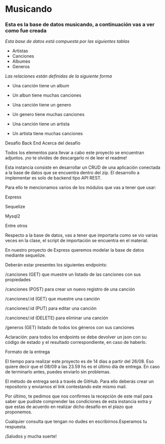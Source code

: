 # Musicando

### Esta es la base de datos musicando, a continuación vas a ver como fue creada
_Esta base de datos está compuesta por las siguientes tablas_
- Artistas
- Canciones
- Albumes
- Generos

_Las relaciones están definidas de la siguiente forma_
- Una canción tiene un album
- Un albun tiene muchas canciones

- Una canción tiene un genero
- Un genero tiene muchas canciones

- Una canción tiene un artista
- Un artista tiene muchas canciones



Desafío Back End
Acerca del desafío

Todos los elementos para llevar a cabo este proyecto se encuentran adjuntos. ¡no te olvides de descargarlo ni de leer el readme!

Esta instancia consiste en desarrollar un CRUD de una aplicación conectada a la base de datos que se encuentra dentro del zip. El desarrollo a implementar es solo de backend tipo API REST.

Para ello te mencionamos varios de los módulos que vas a tener que usar:


Express


Sequelize


Mysql2


Entre otros

Respecto a la base de datos, vas a tener que importarla como se vio varias veces en la clase, el script de importación se encuentra en el material.

En nuestro proyecto de Express queremos modelar la base de datos mediante sequelize.

Deberán estar presentes los siguientes endpoints:

/canciones (GET) que muestre un listado de las canciones con sus propiedades

/canciones (POST) para crear un nuevo registro de una canción

/canciones/:id (GET) que muestre una canción

/canciones/:id (PUT) para editar una canción

/canciones/:id (DELETE) para eliminar una canción

/generos (GET) listado de todos los géneros con sus canciones


Aclaración: para todos los endpoints se debe devolver un json con su código de estado y el resultado correspondiente, en caso de haberlo.

Formato de la entrega

El tiempo para realizar este proyecto es de 14 días a partir del 26/08. Eso quiere decir que el 08/09 a las 23.59 hs es el último día de entrega. En caso de terminarlo antes, puedes enviarlo sin problemas.

El método de entrega será a través de GitHub. Para ello deberás crear un repositorio y enviarnos el link contestando este mismo mail.

Por último, te pedimos que nos confirmes la recepción de este mail para saber que pudiste comprender las condiciones de esta instancia extra y que estas de acuerdo en realizar dicho desafío en el plazo que proponemos.

Cualquier consulta que tengan no dudes en escribirnos.Esperamos tu respuesta.

¡Saludos y mucha suerte!